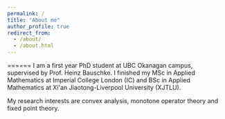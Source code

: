 ```yaml
---
permalink: /
title: "About me"
author_profile: true
redirect_from: 
  - /about/
  - /about.html
---
```


======
I am a first year PhD student at UBC Okanagan campus, supervised by Prof. Heinz Bauschke. I finished my MSc in Applied Mathematics at Imperial College London (IC) and BSc in Applied Mathematics at Xi'an Jiaotong-Liverpool University (XJTLU). 

My research interests are convex analysis, monotone operator theory and fixed point theory.

